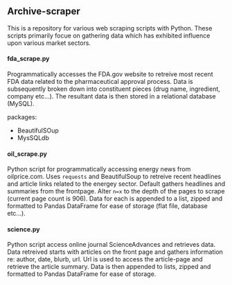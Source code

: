 ## Archive-scraper
This is a repository for various web scraping scripts with Python. These scripts primarily focue on gathering data which has exhibited influence upon various market sectors.

#### fda_scrape.py

Programmatically accesses the FDA.gov website to retreive most recent FDA data related to the pharmaceutical approval process. Data is subsequently broken down into constituent pieces (drug name, ingredient, company etc...). The resultant data is then stored in a relational database (MySQL).

packages:
 - BeautifulSOup
 - MysSQLdb

#### oil_scrape.py

Python script for programmatically accessing energy news from oilprice.com. Uses `requests` and BeautifulSoup to retreive recent headlines and article links related to the energey sector. Default gathers headlines and summaries from the frontpage. Alter `n=x` to the depth of the pages to scrape (current page count is 906). Data for each is appended to a list, zipped and formatted to Pandas DataFrame for ease of storage (flat file, database etc...).

#### science.py

Python script access online journal ScienceAdvances and retrieves data. Data retreived starts with articles on the front page and gathers information re: author, date, blurb, url. Url is used to access the article-page and retrieve the article summary. Data is then appended to lists, zipped and formatted to Pandas DataFrame for ease of storage.
